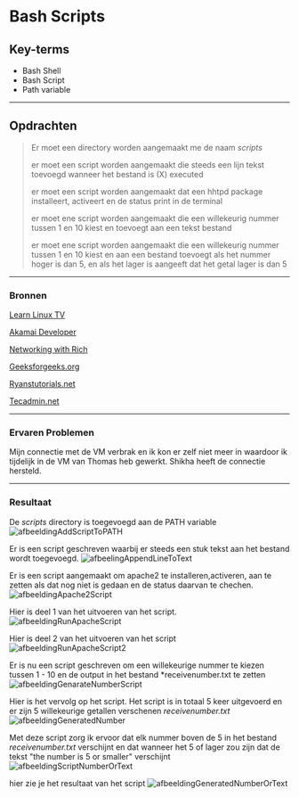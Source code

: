 # Bash Scripts

## Key-terms
- Bash Shell
- Bash Script
- Path variable
  
---
## Opdrachten
>Er moet een directory worden aangemaakt me de naam *scripts* 
>
>er moet een script worden aangemaakt die steeds een lijn tekst toevoegd wanneer het bestand is (X) executed
>
>er moet een script worden aangemaakt dat een hhtpd package installeert, activeert en de status print in de terminal
>
>er moet ene script worden aangemaakt die een willekeurig nummer tussen 1 en 10 kiest en toevoegt aan een tekst bestand
>
> er moet ene script worden aangemaakt die een willekeurig nummer tussen 1 en 10 kiest en aan een bestand toevoegt als het nummer hoger is dan 5, en als het lager is aangeeft dat het getal lager is dan 5
---
### Bronnen

[Learn Linux TV](https://www.youtube.com/watch?v=boqC9QenshY&list=PLT98CRl2KxKGj-VKtApD8-zCqSaN2mD4w&index=2
)

[Akamai Developer](https://www.youtube.com/watch?v=1CDxpAzvLKY) 


[Networking with Rich](https://www.youtube.com/watch?v=24wyjUK84XU)

[Geeksforgeeks.org](https://www.geeksforgeeks.org/random-shell-variable-in-linux-with-examples/)

[Ryanstutorials.net](https://ryanstutorials.net/bash-scripting-tutorial/bash-if-statements.php)

[Tecadmin.net](https://tecadmin.net/bash-greater-than-operator/#google_vignette)

---

### Ervaren Problemen

Mijn connectie met de VM verbrak en ik kon er zelf niet meer in waardoor ik tijdelijk in de VM van Thomas heb gewerkt. Shikha heeft de connectie hersteld.

---
### Resultaat

De *scripts* directory is toegevoegd aan de PATH variable
![afbeeldingAddScriptToPATH](../00_includes/01_Linux_1/Bash%20Scripts/AddScriptToPATHVariable.png)

Er is een script geschreven waarbij er steeds een stuk tekst aan het bestand wordt toegevoegd.
![afbeelingAppendLineToText](../00_includes/01_Linux_1/Bash%20Scripts/AppendLineToTextFile.png)

Er is een script aangemaakt om apache2 te installeren,activeren, aan te zetten als dat nog niet is gedaan en de status daarvan te chechen.
![afbeeldingApache2Script](../00_includes/01_Linux_1/Bash%20Scripts/ScriptApache2.png)

Hier is deel 1 van het uitvoeren van het script.
![afbeeldingRunApacheScript](../00_includes/01_Linux_1/Bash%20Scripts/RunApacheScriptPart1.png)

Hier is deel 2 van het uitvoeren van het script 
![afbeeldingRunApacheScript2](../00_includes/01_Linux_1/Bash%20Scripts/RunApacheScriptPart2.png)

Er is nu een script geschreven om een willekeurige nummer te kiezen tussen 1 - 10  en de output in het bestand *receivenumber.txt te zetten
![afbeeldingGenarateNumberScript](../00_includes/01_Linux_1/Bash%20Scripts/GenerateNumberScript.png)

Hier is het vervolg op het script. Het script is in totaal 5 keer uitgevoerd en er zijn 5 willekeurige getallen verschenen *receivenumber.txt*
![afbeeldingGeneratedNumber](../00_includes/01_Linux_1/Bash%20Scripts/GenerateRandomNumberOutput.png)

Met deze script zorg ik ervoor dat elk nummer boven de 5 in het bestand *receivenumber.txt* verschijnt en dat wanneer het 5 of lager zou zijn dat de tekst "the number is 5 or smaller" verschijnt
![afbeeldingScriptNumberOrText](../00_includes/01_Linux_1/Bash%20Scripts/ScriptGenerateNumberOrText.png)

hier zie je het resultaat van het script
![afbeeldingGeneratedNumberOrText](../00_includes/01_Linux_1/Bash%20Scripts/GeneratedNumberOrText.png)